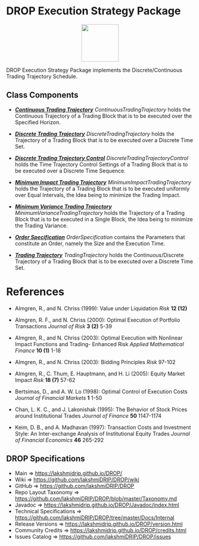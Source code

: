 # DROP Execution Strategy Package

<p align="center"><img src="https://github.com/lakshmiDRIP/DROP/blob/master/DRIP_Logo.gif?raw=true" width="100"></p>

DROP Execution Strategy Package implements the Discrete/Continuous Trading Trajectory Schedule.


## Class Components

 * [***Continuous Trading Trajectory***](https://github.com/lakshmiDRIP/DROP/tree/master/src/main/java/org/drip/execution/strategy/ContinuousTradingTrajectory.java)
 <i>ContinuousTradingTrajectory</i> holds the Continuous Trajectory of a Trading Block that is to be executed
 over the Specified Horizon.

 * [***Discrete Trading Trajectory***](https://github.com/lakshmiDRIP/DROP/tree/master/src/main/java/org/drip/execution/strategy/DiscreteTradingTrajectory.java)
 <i>DiscreteTradingTrajectory</i> holds the Trajectory of a Trading Block that is to be executed over a
 Discrete Time Set.

 * [***Discrete Trading Trajectory Control***](https://github.com/lakshmiDRIP/DROP/tree/master/src/main/java/org/drip/execution/strategy/DiscreteTradingTrajectoryControl.java)
 <i>DiscreteTradingTrajectoryControl</i> holds the Time Trajectory Control Settings of a Trading Block that
 is to be executed over a Discrete Time Sequence.

 * [***Minimum Impact Trading Trajectory***](https://github.com/lakshmiDRIP/DROP/tree/master/src/main/java/org/drip/execution/strategy/MinimumImpactTradingTrajectory.java)
 <i>MinimumImpactTradingTrajectory</i> holds the Trajectory of a Trading Block that is to be executed
 uniformly over Equal Intervals, the Idea being to minimize the Trading Impact.

 * [***Minimum Variance Trading Trajectory***](https://github.com/lakshmiDRIP/DROP/tree/master/src/main/java/org/drip/execution/strategy/MinimumVarianceTradingTrajectory.java)
 <i>MinimumVarianceTradingTrajectory</i> holds the Trajectory of a Trading Block that is to be executed in
 a Single Block, the Idea being to minimize the Trading Variance.

 * [***Order Specification***](https://github.com/lakshmiDRIP/DROP/tree/master/src/main/java/org/drip/execution/strategy/OrderSpecification.java)
 <i>OrderSpecification</i> contains the Parameters that constitute an Order, namely the Size and the
 Execution Time.

 * [***Trading Trajectory***](https://github.com/lakshmiDRIP/DROP/tree/master/src/main/java/org/drip/execution/strategy/TradingTrajectory.java)
 <i>TradingTrajectory</i> holds the Continuous/Discrete Trajectory of a Trading Block that is to be executed
 over a Discrete Time Set.


# References

 * Almgren, R., and N. Chriss (1999): Value under Liquidation <i>Risk</i> <b>12 (12)</b>

 * Almgren, R. F., and N. Chriss (2000): Optimal Execution of Portfolio Transactions <i>Journal of Risk</i>
 	<b>3 (2)</b> 5-39

 * Almgren, R., and N. Chriss (2003): Optimal Execution with Nonlinear Impact Functions and Trading-
 	Enhanced Risk <i>Applied Mathematical Finance</i> <b>10 (1)</b> 1-18

 * Almgren, R., and N. Chriss (2003): Bidding Principles <i>Risk</i> 97-102

 * Almgren, R., C. Thum, E. Hauptmann, and H. Li (2005): Equity Market Impact <i>Risk</i> <b>18 (7)</b> 57-62

 * Bertsimas, D., and A. W. Lo (1998): Optimal Control of Execution Costs <i>Journal of Financial Markets</i>
 	<b>1</b> 1-50

 * Chan, L. K. C., and J. Lakonishak (1995): The Behavior of Stock Prices around Institutional Trades
 	<i>Journal of Finance</i> <b>50</b> 1147-1174

 * Keim, D. B., and A. Madhavan (1997): Transaction Costs and Investment Style: An Inter-exchange Analysis of
 	Institutional Equity Trades <i>Journal of Financial Economics</i> <b>46</b> 265-292


## DROP Specifications

 * Main                     => https://lakshmidrip.github.io/DROP/
 * Wiki                     => https://github.com/lakshmiDRIP/DROP/wiki
 * GitHub                   => https://github.com/lakshmiDRIP/DROP
 * Repo Layout Taxonomy     => https://github.com/lakshmiDRIP/DROP/blob/master/Taxonomy.md
 * Javadoc                  => https://lakshmidrip.github.io/DROP/Javadoc/index.html
 * Technical Specifications => https://github.com/lakshmiDRIP/DROP/tree/master/Docs/Internal
 * Release Versions         => https://lakshmidrip.github.io/DROP/version.html
 * Community Credits        => https://lakshmidrip.github.io/DROP/credits.html
 * Issues Catalog           => https://github.com/lakshmiDRIP/DROP/issues
